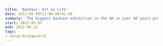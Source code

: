 ```yaml
---
title: 'Bauhaus: Art as Life'
date: 2012-08-09T11:00:00+01:00
summary: 'The biggest Bauhaus exhibition in the UK in over 40 years presents the modern world''s most famous art school. From expressionist beginnings to a pioneering model uniting art and technology, this London exhibition presents the Bauhaus'' utopian vision to change society in the aftermath of the First World War.'
start: 2012-05-03
end: 2012-08-12
tags:
- venue:9c3xgwc4+3f
---
```

